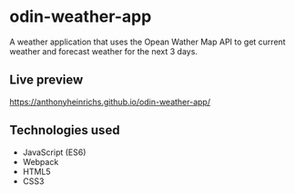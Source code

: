 # odin-weather-app
A weather application that uses the Opean Wather Map API to get current weather and 
forecast weather for the next 3 days. 

## Live preview
https://anthonyheinrichs.github.io/odin-weather-app/

## Technologies used
* JavaScript (ES6)
* Webpack
* HTML5
* CSS3